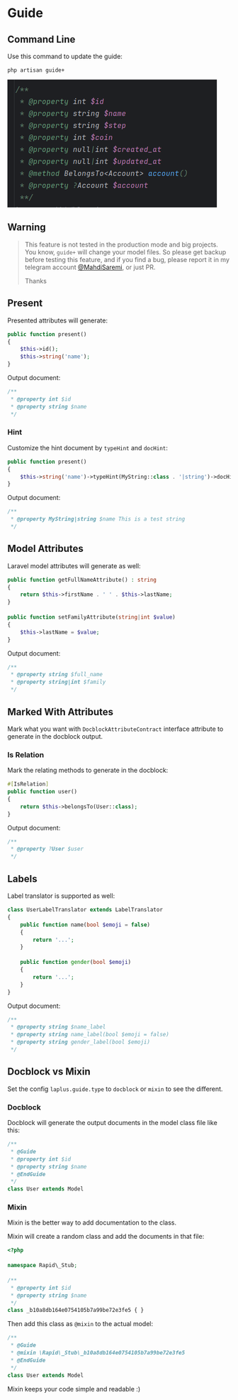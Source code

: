 # Guide

## Command Line

Use this command to update the guide:

```shell
php artisan guide+
```

![Generated Docblock](screen_guide.png)


## Warning

> This feature is not tested in the production mode
> and big projects.
> You know, `guide+` will change your model files.
> So please get backup before testing this feature, and
> if you find a bug, please report it in my telegram account
> [@MahdiSaremi](https://t.me/MahdiSaremi), or just PR.
> 
> Thanks

## Present

Presented attributes will generate:

```php
public function present()
{
    $this->id();
    $this->string('name');
}
```

Output document:

```php
/**
 * @property int $id
 * @property string $name
 */
```

### Hint

Customize the hint document by `typeHint` and `docHint`:

```php
public function present()
{
    $this->string('name')->typeHint(MyString::class . '|string')->docHint('This is a test string');
}
```

Output document:

```php
/**
 * @property MyString|string $name This is a test string
 */
```


## Model Attributes

Laravel model attributes will generate as well:

```php
public function getFullNameAttribute() : string
{
    return $this->firstName . ' ' . $this->lastName;
}

public function setFamilyAttribute(string|int $value)
{
    $this->lastName = $value;
}
```

Output document:

```php
/**
 * @property string $full_name
 * @property string|int $family
 */
```


## Marked With Attributes

Mark what you want with `DocblockAttributeContract` interface attribute to
generate in the docblock output.

### Is Relation

Mark the relating methods to generate in the docblock:

```php
#[IsRelation]
public function user()
{
    return $this->belongsTo(User::class);
}
```

Output document:

```php
/**
 * @property ?User $user
 */
```


## Labels

Label translator is supported as well:

```php
class UserLabelTranslator extends LabelTranslator
{
    public function name(bool $emoji = false)
    {
        return '...';
    }
    
    public function gender(bool $emoji)
    {
        return '...';
    }
}
```

Output document:

```php
/**
 * @property string $name_label
 * @property string name_label(bool $emoji = false)
 * @property string gender_label(bool $emoji)
 */
```

## Docblock vs Mixin

Set the config `laplus.guide.type` to `docblock` or `mixin`
to see the different.

### Docblock

Docblock will generate the output documents in the model
class file like this:

```php
/**
 * @Guide
 * @property int $id
 * @property string $name
 * @EndGuide
 */
class User extends Model
```

### Mixin

Mixin is the better way to add documentation to the class.

Mixin will create a random class and add the documents in
that file:

```php
<?php

namespace Rapid\_Stub;

/**
 * @property int $id
 * @property string $name
 */
class _b10a8db164e0754105b7a99be72e3fe5 { }
```

Then add this class as `@mixin` to the actual model:

```php
/**
 * @Guide
 * @mixin \Rapid\_Stub\_b10a8db164e0754105b7a99be72e3fe5
 * @EndGuide
 */
class User extends Model
```

Mixin keeps your code simple and readable :)
